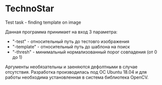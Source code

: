 # TechnoStar
Test task - finding template on image

Данная программа принимает на вход 3 параметра:
  - "-test" - относительный путь до тестовго изображения
  - "-template" - относительный путь до шаблона на поиск
  - "-thresh" - минимальный нормализованный порог совпадения (от 0 до 1)

Аргументы необязательны и заеняются дефолтными в случае отсутствия.
Разработка производилась под ОС Ubuntu 18.04 и для работы необходима установленная в система библиотека OpenCV.
